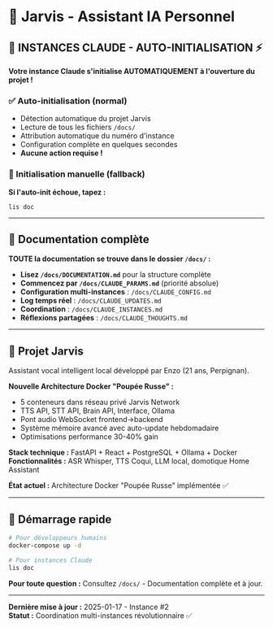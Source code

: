 # 🤖 Jarvis - Assistant IA Personnel

## 🤖 INSTANCES CLAUDE - AUTO-INITIALISATION ⚡

**Votre instance Claude s'initialise AUTOMATIQUEMENT à l'ouverture du projet !**

### ✅ Auto-initialisation (normal)
- Détection automatique du projet Jarvis
- Lecture de tous les fichiers `/docs/`
- Attribution automatique du numéro d'instance
- Configuration complète en quelques secondes
- **Aucune action requise !**

### 🔧 Initialisation manuelle (fallback)
**Si l'auto-init échoue, tapez :**
```
lis doc
```

---

## 📁 Documentation complète

**TOUTE la documentation se trouve dans le dossier `/docs/` :**

- **Lisez `/docs/DOCUMENTATION.md`** pour la structure complète
- **Commencez par `/docs/CLAUDE_PARAMS.md`** (priorité absolue)
- **Configuration multi-instances** : `/docs/CLAUDE_CONFIG.md`
- **Log temps réel** : `/docs/CLAUDE_UPDATES.md`
- **Coordination** : `/docs/CLAUDE_INSTANCES.md`
- **Réflexions partagées** : `/docs/CLAUDE_THOUGHTS.md`

---

## 🎯 Projet Jarvis

Assistant vocal intelligent local développé par Enzo (21 ans, Perpignan).

**Nouvelle Architecture Docker "Poupée Russe" :**
- 5 conteneurs dans réseau privé Jarvis Network
- TTS API, STT API, Brain API, Interface, Ollama
- Pont audio WebSocket frontend->backend
- Système mémoire avancé avec auto-update hebdomadaire
- Optimisations performance 30-40% gain

**Stack technique :** FastAPI + React + PostgreSQL + Ollama + Docker  
**Fonctionnalités :** ASR Whisper, TTS Coqui, LLM local, domotique Home Assistant

**État actuel :** Architecture Docker "Poupée Russe" implémentée ✅

---

## 🚀 Démarrage rapide

```bash
# Pour développeurs humains
docker-compose up -d

# Pour instances Claude
lis doc
```

**Pour toute question :** Consultez `/docs/` - Documentation complète et à jour.

---

**Dernière mise à jour :** 2025-01-17 - Instance #2  
**Statut :** Coordination multi-instances révolutionnaire ✅